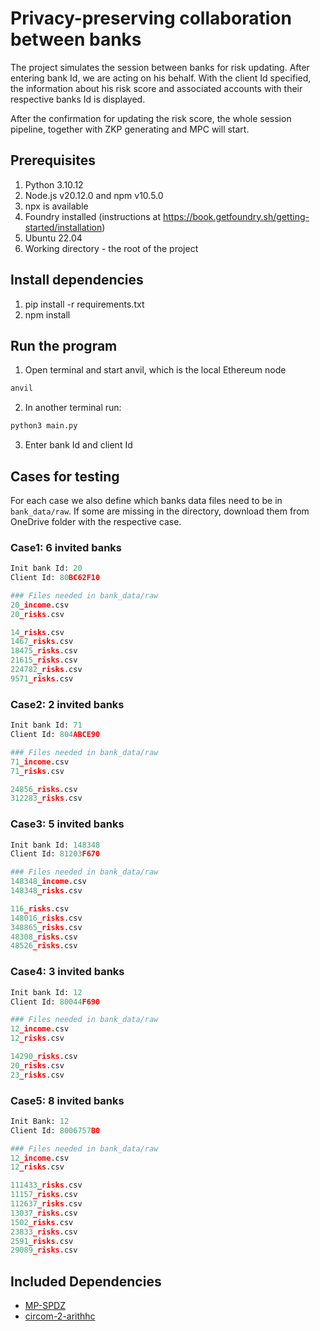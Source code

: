 # Privacy-preserving collaboration between banks

The project simulates the session between banks for risk updating. After entering bank Id, we are acting on his behalf. With the client Id specified, the information about his risk score and associated accounts with their respective banks Id is displayed.

After the confirmation for updating the risk score, the whole session pipeline, together with ZKP generating and MPC will start.

## Prerequisites

1. Python 3.10.12
2. Node.js v20.12.0 and npm v10.5.0
3. npx is available
4. Foundry installed (instructions at https://book.getfoundry.sh/getting-started/installation)
5. Ubuntu 22.04
6. Working directory - the root of the project



## Install dependencies

1. pip install -r requirements.txt
2. npm install





## Run the program

1. Open terminal and start anvil, which is the local Ethereum node
```bash
anvil
```

2. In another terminal run:
```python
python3 main.py
```

3. Enter bank Id and client Id


## Cases for testing


For each case we also define which banks data files need to be in `bank_data/raw`. If some are missing in the directory, download them from OneDrive folder with the respective case.


### Case1: 6 invited banks

```python
Init bank Id: 20
Client Id: 80BC62F10

### Files needed in bank_data/raw
20_income.csv
20_risks.csv

14_risks.csv
1467_risks.csv
18475_risks.csv
21615_risks.csv
224782_risks.csv
9571_risks.csv
```


### Case2: 2 invited banks

```python
Init bank Id: 71
Client Id: 804ABCE90

### Files needed in bank_data/raw
71_income.csv
71_risks.csv

24856_risks.csv
312283_risks.csv
```


### Case3: 5 invited banks

```python
Init bank Id: 148348
Client Id: 81203F670

### Files needed in bank_data/raw
148348_income.csv
148348_risks.csv

116_risks.csv
148016_risks.csv
348865_risks.csv
48308_risks.csv
48526_risks.csv
```

### Case4: 3 invited banks

```python
Init bank Id: 12
Client Id: 80044F690

### Files needed in bank_data/raw
12_income.csv
12_risks.csv

14290_risks.csv
20_risks.csv
23_risks.csv
```


### Case5: 8 invited banks

```python
Init Bank: 12
Client Id: 8006757B0

### Files needed in bank_data/raw
12_income.csv
12_risks.csv

111433_risks.csv
11157_risks.csv
112637_risks.csv
13037_risks.csv
1502_risks.csv
23833_risks.csv
2591_risks.csv
29089_risks.csv
```

## Included Dependencies

- [MP-SPDZ](https://github.com/data61/MP-SPDZ)
- [circom-2-arithhc](https://github.com/arnaucube/circom-2-arithhc)